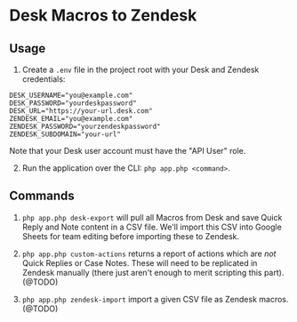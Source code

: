 # Desk Macros to Zendesk

## Usage
1. Create a `.env` file in the project root with your Desk and Zendesk credentials:

```
DESK_USERNAME="you@example.com"
DESK_PASSWORD="yourdeskpassword"
DESK_URL="https://your-url.desk.com"
ZENDESK_EMAIL="you@example.com"
ZENDESK_PASSWORD="yourzendeskpassword"
ZENDESK_SUBDOMAIN="your-url"
```

Note that your Desk user account must have the "API User" role.

2. Run the application over the CLI: `php app.php <command>`.

## Commands
1. `php app.php desk-export` will pull all Macros from Desk and save Quick Reply and Note content in a CSV file. We'll import this CSV into Google Sheets for team editing before importing these to Zendesk.

2. `php app.php custom-actions` returns a report of actions which are *not* Quick Replies or Case Notes. These will need to be replicated in Zendesk manually (there just aren't enough to merit scripting this part). (@TODO)

3. `php app.php zendesk-import` import a given CSV file as Zendesk macros. (@TODO)